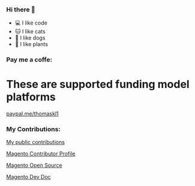 ### Hi there 👋

- 💻 I like code
- 🐱 I like cats
- 🐶 I like dogs
- 🌱 I like plants

### Pay me a coffe:

# These are supported funding model platforms

[paypal.me/thomaskl1](https://paypal.me/thomaskl1)

### My Contributions:

[My public contributions](https://github.com/pulls?q=is%3Apr+author%3Athomas-kl1)

[Magento Contributor Profile](https://opensource.magento.com/profile/thomas-kl1/contribution_statistic)

[Magento Open Source](https://github.com/magento/magento2/pulls?q=is%3Apr+author%3Athomas-kl1)

[Magento Dev Doc](https://github.com/magento/devdocs/pulls?q=is%3Apr+author%3Athomas-kl1)
